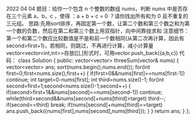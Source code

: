 2022 04 04 
题目：给你一个包含 n 个整数的数组 nums，判断 nums 中是否存在三个元素 a，b，c ，使得 ：a + b + c = 0 ？请你找出所有和为 0 且不重复的三元组。
思路:先用sort排序，再固定第一个数，让第二个数和第三个数之和为第一个数的负数，然后在第二和第三个数上用双指针，向中间靠拢求和
注意细节：
第一个和第二个数应比较数值是不是和前一个数相同(从第二次再计算，因此有second>first+1)，若相同，则跳过，不再进行计算，减小计算量
vector<vector<int,int>>存放[[],]形式时，可用vector.push_back({a,b,c})
代码：
class Solution {
public:
    vector<vector<int>> threeSum(vector<int>& nums) {
    vector<vector<int>> ans;
    sort(nums.begin(),nums.end());
    for(int first=0;first<nums.size();first++)
    {
        if(first>0&&nums[first]==nums[first-1])
            continue;
        int target=0-nums[first];
        int third=nums.size()-1;
        for(int second=first+1;second<nums.size()-1;second++)
        {
            if(second>first+1&&nums[second]==nums[second-1])
                continue;
            while(third>second&&nums[second]+nums[third]>target)
                third--;
            if(second==third)
                break;
            if(nums[second]+nums[third]==target)
                ans.push_back({nums[first],nums[second],nums[third]});
        }
    }
    return ans;
    }
};
